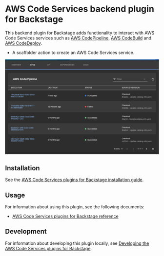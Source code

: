 # AWS Code Services backend plugin for Backstage

This backend plugin for Backstage adds functionality to interact with AWS Code Services services such as [AWS CodePipeline](https://aws.amazon.com/codepipeline/), [AWS CodeBuild](https://aws.amazon.com/codebuild/) and [AWS CodeDeploy](https://aws.amazon.com/codedeploy/).

- A scaffolder action to create an AWS Code Services service.

![AWS CodePipeline CICD tab](../../docs/images/codepipeline-tab.png "AWS CodePipeline CICD tab")

## Installation

See the [AWS Code Services plugins for Backstage installation guide](../../docs/install.md).

## Usage

For information about using this plugin, see the following documents:

- [AWS Code Services plugins for Backstage reference](../../docs/reference.md)

## Development

For information about developing this plugin locally, see [Developing the AWS Code Services plugins for Backstage](../../docs/developing.md).
